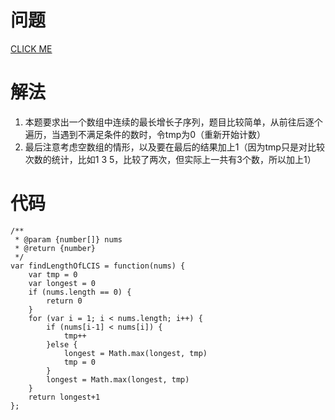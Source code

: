 # 问题
[CLICK ME](https://leetcode.com/problems/longest-continuous-increasing-subsequence/description/)

# 解法
1. 本题要求出一个数组中连续的最长增长子序列，题目比较简单，从前往后逐个遍历，当遇到不满足条件的数时，令tmp为0（重新开始计数）
2. 最后注意考虑空数组的情形，以及要在最后的结果加上1（因为tmp只是对比较次数的统计，比如1 3 5，比较了两次，但实际上一共有3个数，所以加上1）

# 代码
```
/**
 * @param {number[]} nums
 * @return {number}
 */
var findLengthOfLCIS = function(nums) {
    var tmp = 0
    var longest = 0
    if (nums.length == 0) {
        return 0
    }
    for (var i = 1; i < nums.length; i++) {
        if (nums[i-1] < nums[i]) {
            tmp++
        }else {
            longest = Math.max(longest, tmp)
            tmp = 0
        }
        longest = Math.max(longest, tmp)
    }
    return longest+1
};
```
